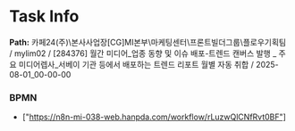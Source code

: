 # Task Info

**Path:** 카페24(주)\본사사업장\[CG]MI본부\마케팅센터\프론트빌더그룹\플로우기획팀 / mylim02 / [284376] 월간 미디어_업종 동향 및 이슈 배포-트렌드 캔버스 발행 _ 주요 미디어렙사_서베이 기관 등에서 배포하는 트렌드 리포트 월별 자동 취합 / 2025-08-01_00-00-00

### BPMN
- ["https://n8n-mi-038-web.hanpda.com/workflow/rLuzwQlCNfRvt0BF"]

